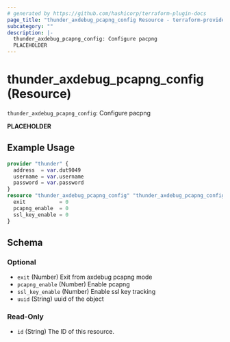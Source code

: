 ```yaml
---
# generated by https://github.com/hashicorp/terraform-plugin-docs
page_title: "thunder_axdebug_pcapng_config Resource - terraform-provider-thunder"
subcategory: ""
description: |-
  thunder_axdebug_pcapng_config: Configure pacpng
  PLACEHOLDER
---
```


# thunder_axdebug_pcapng_config (Resource)

`thunder_axdebug_pcapng_config`: Configure pacpng

__PLACEHOLDER__

## Example Usage

```terraform
provider "thunder" {
  address  = var.dut9049
  username = var.username
  password = var.password
}
resource "thunder_axdebug_pcapng_config" "thunder_axdebug_pcapng_config" {
  exit           = 0
  pcapng_enable  = 0
  ssl_key_enable = 0
}
```

<!-- schema generated by tfplugindocs -->
## Schema

### Optional

- `exit` (Number) Exit from axdebug pcapng mode
- `pcapng_enable` (Number) Enable pcapng
- `ssl_key_enable` (Number) Enable ssl key tracking
- `uuid` (String) uuid of the object

### Read-Only

- `id` (String) The ID of this resource.


